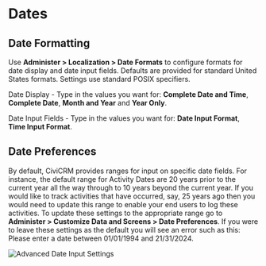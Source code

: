 # Dates

## Date Formatting

Use **Administer > Localization > Date Formats** to configure formats for date display and date input fields.
Defaults are provided for standard United States formats. Settings use standard POSIX specifiers.

Date Display - Type in the values you want for:
**Complete Date and Time**, **Complete Date**, **Month and Year** and **Year Only**.

Date Input Fields - Type in the values you want for: **Date Input Format**, **Time Input Format**.

## Date Preferences

By default, CiviCRM provides ranges for input on specific date fields. For instance, the default range for Activity Dates are 20 years prior to the current year all the way through to 10 years beyond the current year. If you would like to track activities that have occurred, say, 25 years ago then you would need to update this range to enable your end users to log these activities. To update these settings to the appropriate range go to **Administer > Customize Data and Screens > Date Preferences**. If you were to leave these settings as the default you will see an error such as this: Please enter a date between 01/01/1994 and 21/31/2024.

![Advanced Date Input Settings](../img/configure-localization-advanced-date-input-settings.png)
